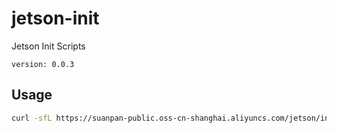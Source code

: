 # jetson-init
Jetson Init Scripts

`version: 0.0.3`

## Usage

``` bash
curl -sfL https://suanpan-public.oss-cn-shanghai.aliyuncs.com/jetson/init.sh | sh -
```
